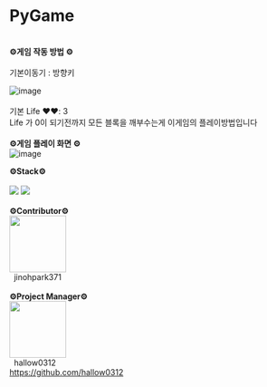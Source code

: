 # PyGame

</br>
<b> ⚙️게임 작동 방법 ⚙️ </b></h3>
</br></br>
기본이동기 : 방향키 

![image](https://github.com/user-attachments/assets/515267fe-f573-4bb4-b702-2cea03860856)
</br></br>
기본 Life ❤️❤️: 3
</br>
Life 가 0이 되기전까지 모든 블록을 깨부수는게 이게임의 플레이방법입니다
</br></br>
<b> ⚙️게임 플레이 화면 ⚙️ </b></h3>
</br>
![image](https://github.com/user-attachments/assets/30bf2dfe-e20c-42bb-8d5e-0fb0f670e4f8)

<b> ⚙️Stack⚙️ </b></h3>
</br></br>
<img src="https://img.shields.io/badge/Python-3776AB?style=for-the-badge&logo=Python&logoColor=white">
<img src="https://img.shields.io/badge/github-181717?style=for-the-badge&logo=github&logoColor=white">
</br></br>
<b> ⚙️Contributor⚙️ </b></h3>
</br>
<img src="https://github.com/user-attachments/assets/9cc28ad1-a7aa-411f-b365-f7ae45daf606" width="100px;" alt=""/>
</br>
&nbsp; jinohpark371
</br></br>
<b> ⚙️Project Manager⚙️ </b></h3>
</br>
<img src="https://github.com/user-attachments/assets/b5e59ce3-2424-4c10-930c-328e907b8127" width="100px;" alt=""/>
</br>
&nbsp; hallow0312
</br>
https://github.com/hallow0312

